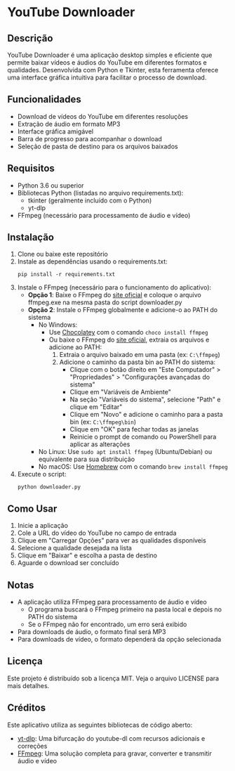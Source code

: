 # YouTube Downloader

## Descrição
YouTube Downloader é uma aplicação desktop simples e eficiente que permite baixar vídeos e áudios do YouTube em diferentes formatos e qualidades. Desenvolvida com Python e Tkinter, esta ferramenta oferece uma interface gráfica intuitiva para facilitar o processo de download.

## Funcionalidades
- Download de vídeos do YouTube em diferentes resoluções
- Extração de áudio em formato MP3
- Interface gráfica amigável
- Barra de progresso para acompanhar o download
- Seleção de pasta de destino para os arquivos baixados

## Requisitos
- Python 3.6 ou superior
- Bibliotecas Python (listadas no arquivo requirements.txt):
  - tkinter (geralmente incluído com o Python)
  - yt-dlp
- FFmpeg (necessário para processamento de áudio e vídeo)

## Instalação
1. Clone ou baixe este repositório
2. Instale as dependências usando o requirements.txt:
   ```
   pip install -r requirements.txt
   ```
3. Instale o FFmpeg (necessário para o funcionamento do aplicativo):
   - **Opção 1**: Baixe o FFmpeg do [site oficial](https://ffmpeg.org/download.html) e coloque o arquivo ffmpeg.exe na mesma pasta do script downloader.py
   - **Opção 2**: Instale o FFmpeg globalmente e adicione-o ao PATH do sistema
     - No Windows:
       - Use [Chocolatey](https://chocolatey.org/) com o comando `choco install ffmpeg`
       - Ou baixe o FFmpeg do [site oficial](https://ffmpeg.org/download.html), extraia os arquivos e adicione ao PATH:
         1. Extraia o arquivo baixado em uma pasta (ex: `C:\ffmpeg`)
         2. Adicione o caminho da pasta bin ao PATH do sistema:
            - Clique com o botão direito em "Este Computador" > "Propriedades" > "Configurações avançadas do sistema"
            - Clique em "Variáveis de Ambiente"
            - Na seção "Variáveis do sistema", selecione "Path" e clique em "Editar"
            - Clique em "Novo" e adicione o caminho para a pasta bin (ex: `C:\ffmpeg\bin`)
            - Clique em "OK" para fechar todas as janelas
            - Reinicie o prompt de comando ou PowerShell para aplicar as alterações
     - No Linux: Use `sudo apt install ffmpeg` (Ubuntu/Debian) ou equivalente para sua distribuição
     - No macOS: Use [Homebrew](https://brew.sh/) com o comando `brew install ffmpeg`
4. Execute o script:
   ```
   python downloader.py
   ```

## Como Usar
1. Inicie a aplicação
2. Cole a URL do vídeo do YouTube no campo de entrada
3. Clique em "Carregar Opções" para ver as qualidades disponíveis
4. Selecione a qualidade desejada na lista
5. Clique em "Baixar" e escolha a pasta de destino
6. Aguarde o download ser concluído

## Notas
- A aplicação utiliza FFmpeg para processamento de áudio e vídeo
  - O programa buscará o FFmpeg primeiro na pasta local e depois no PATH do sistema
  - Se o FFmpeg não for encontrado, um erro será exibido
- Para downloads de áudio, o formato final será MP3
- Para downloads de vídeo, o formato dependerá da opção selecionada

## Licença
Este projeto é distribuído sob a licença MIT. Veja o arquivo LICENSE para mais detalhes.

## Créditos
Este aplicativo utiliza as seguintes bibliotecas de código aberto:
- [yt-dlp](https://github.com/yt-dlp/yt-dlp): Uma bifurcação do youtube-dl com recursos adicionais e correções
- [FFmpeg](https://ffmpeg.org/): Uma solução completa para gravar, converter e transmitir áudio e vídeo